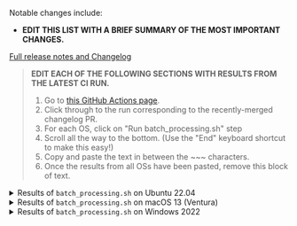 Notable changes include:
  - **EDIT THIS LIST WITH A BRIEF SUMMARY OF THE MOST IMPORTANT CHANGES.**


[Full release notes and Changelog](https://github.com/spinalcordtoolbox/spinalcordtoolbox/blob/master/CHANGES.md)

> **EDIT EACH OF THE FOLLOWING SECTIONS WITH RESULTS FROM THE LATEST CI RUN.**
> 
> 1. Go to [this GitHub Actions page](https://github.com/spinalcordtoolbox/spinalcordtoolbox/actions/workflows/test-batch-processing.yml?query=branch%3Amaster+event%3Apush).
> 2. Click through to the run corresponding to the recently-merged changelog PR.
> 3. For each OS, click on "Run batch_processing.sh" step
> 4. Scroll all the way to the bottom. (Use the "End" keyboard shortcut to make this easy!)
> 5. Copy and paste the text in between the ~~~ characters.
> 6. Once the results from all OSs have been pasted, remove this block of text.

<details>
<summary>Results of <code>batch_processing.sh</code> on Ubuntu 22.04</summary>

```
~~~
Version:
Ran on:
Duration:
---
t2/csa_c2c3.csv:
t2/csa_pmj.csv:
t2s/csa_gm.csv:
t2s/csa_wm.csv:
mt/mtr_in_wm.csv: 
dmri/fa_in_cst.csv:
dmri/fa_in_cst.csv:
~~~
```
</details>

<details>
<summary>Results of <code>batch_processing.sh</code> on macOS 13 (Ventura)</summary>

```
~~~
Version:
Ran on:
Duration:
---
t2/csa_c2c3.csv:
t2/csa_pmj.csv:
t2s/csa_gm.csv:
t2s/csa_wm.csv:
mt/mtr_in_wm.csv: 
dmri/fa_in_cst.csv:
dmri/fa_in_cst.csv:
~~~
```
</details>

<details>
<summary>Results of <code>batch_processing.sh</code> on Windows 2022</summary>

```
~~~
Version:
Ran on:
Duration:
---
t2/csa_c2c3.csv:
t2/csa_pmj.csv:
t2s/csa_gm.csv:
t2s/csa_wm.csv:
mt/mtr_in_wm.csv: 
dmri/fa_in_cst.csv:
dmri/fa_in_cst.csv:
~~~
```
</details>
